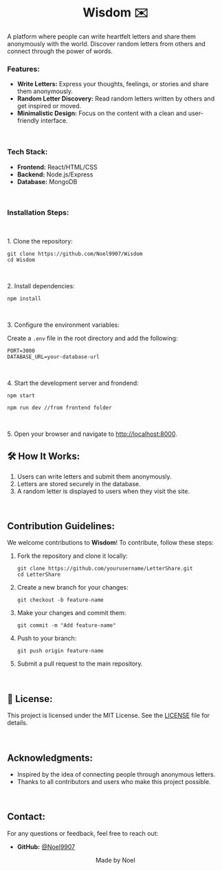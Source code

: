 <h1 align="center" id="title">Wisdom ✉️</h1>

<p id="description">A platform where people can write heartfelt letters and share them anonymously with the world. Discover random letters from others and connect through the power of words.</p>

<h3> Features:</h3>

<ul>
  <li><b>Write Letters:</b> Express your thoughts, feelings, or stories and share them anonymously.</li>
  <li><b>Random Letter Discovery:</b> Read random letters written by others and get inspired or moved.</li>
  <li><b>Minimalistic Design:</b> Focus on the content with a clean and user-friendly interface.</li>
</ul>
<br>
<h3> Tech Stack:</h3>

<ul>
  <li><b>Frontend:</b> React/HTML/CSS</li>
  <li><b>Backend:</b> Node.js/Express</li>
  <li><b>Database:</b> MongoDB</li>
</ul>
<br>
<h3> Installation Steps:</h3>
<br>
<p>1. Clone the repository:</p>
<pre><code>git clone https://github.com/Noel9907/Wisdom
cd Wisdom
</code></pre>
<br>
<p>2. Install dependencies:</p>

<pre><code>npm install
</code></pre>
<br>
<p>3. Configure the environment variables:</p>
<p>Create a <code>.env</code> file in the root directory and add the following:</p>

<pre><code>PORT=3000
DATABASE_URL=your-database-url
</code></pre>
<br>
<p>4. Start the development server and frondend:</p>

<pre><code>npm start
</code></pre>
<pre><code>npm run dev //from frontend folder
</code></pre>
<br>
<p>5. Open your browser and navigate to <a href="http://localhost:8000">http://localhost:8000</a>.</p>

<h2>🛠️ How It Works:</h2>

<ol>
  <li>Users can write letters and submit them anonymously.</li>
  <li>Letters are stored securely in the database.</li>
  <li>A random letter is displayed to users when they visit the site.</li>
</ol>
<br>
<h2>Contribution Guidelines:</h2>

<p>We welcome contributions to <b>Wisdom</b>! To contribute, follow these steps:</p>

<ol>
  <li>Fork the repository and clone it locally:</li>
  <pre><code>git clone https://github.com/yourusername/LetterShare.git
cd LetterShare
</code></pre>

  <li>Create a new branch for your changes:</li>
  <pre><code>git checkout -b feature-name
</code></pre>

  <li>Make your changes and commit them:</li>
  <pre><code>git commit -m "Add feature-name"
</code></pre>

  <li>Push to your branch:</li>
  <pre><code>git push origin feature-name
</code></pre>

  <li>Submit a pull request to the main repository.</li>
</ol>
<br>
<h2>📜 License:</h2>

<p>This project is licensed under the MIT License. See the <a href="LICENSE">LICENSE</a> file for details.</p>
<br>
<h2>Acknowledgments:</h2>

<ul>
  <li>Inspired by the idea of connecting people through anonymous letters.</li>
  <li>Thanks to all contributors and users who make this project possible.</li>
</ul>
<br>
<h2>Contact:</h2>

<p>For any questions or feedback, feel free to reach out:</p>

<ul>
  
  <li><b>GitHub:</b> <a href="https://github.com/Noel9907">@Noel9907</a></li>
</ul>

<p align="center">Made  by Noel</p>
